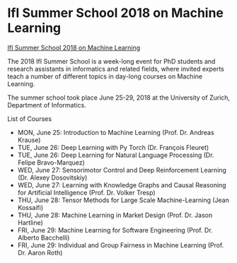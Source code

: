 # IfI Summer School 2018 on Machine Learning

[IfI Summer School 2018 on Machine Learning](https://www.ifi.uzh.ch/en/studies/phd/summer-schools/summerschool2018.html)

The 2018 IfI Summer School is a week-long event for PhD students and research assistants in informatics and related fields, where invited experts teach a number of different topics in day-long courses on Machine Learning.

The summer school took place June 25-29, 2018 at the University of Zurich, Department of Informatics.

List of Courses

* MON, June 25: Introduction to Machine Learning (Prof. Dr. Andreas Krause)	
* TUE,  June 26: Deep Learning with Py Torch (Dr. François Fleuret)	
* TUE,  June 26: Deep Learning for Natural Language Processing (Dr. Felipe Bravo-Marquez)	
* WED, June 27: Sensorimotor Control and Deep Reinforcement Learning (Dr. Alexey Dosovitskiy)	
* WED, June 27: Learning with Knowledge Graphs  and Causal Reasoning for Artificial Intelligence (Prof. Dr. Volker Tresp)	
* THU, June 28: Tensor Methods for Large Scale Machine-Learning	(Jean Kossaifi)	
* THU, June 28: Machine Learning in Market Design (Prof. Dr. Jason Hartline)	
* FRI,  June 29: Machine Learning for Software Engineering (Prof. Dr. Alberto Bacchelli)	
* FRI,  June 29: Individual and Group Fairness in Machine Learning (Prof. Dr. Aaron Roth)	

